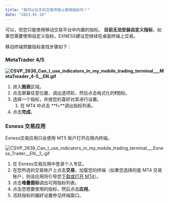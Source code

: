 ```yaml
---
title: "我可以在手机交易终端上使用指标吗？"
date: "2023-01-10"
---
```


可以，但您只能使用移动交易平台中内置的指标。 **目前无法安装自定义指标**，如果您需要使用自定义指标，EXNESS建议您继续在桌面终端上交易。

移动终端预置指标查找步骤如下：

### **MetaTrader 4/5**

**![CSVP_2636_Can_I_use_indicators_in_my_mobile_trading_terminal___MetaTreader_4-5__EN.gif](https://cdn.jsdelivr.net/gh/jarlin8/OSS@main/exhelp/CSVP_2636_Can_I_use_indicators_in_my_mobile_trading_terminal___MetaTreader_4-5__EN.gif)**

1. 进入**图表**区域。
2. 点击屏幕任意位置，调出选项轮，然后点击格式化的**f**图标。
3. 选择一个指标，并按您的喜好对其进行设置。
    1. 在 MT4 中点击 **f+**调出指标列表。
4. 点击**完成**。

### **Exness 交易应用**

Exness交易应用只会使用 MT5 账户打开应用内终端。

![CSVP_2638_Can_I_use_indicators_in_my_mobile_trading_terminal___Exness_Trader__EN__1_.gif](https://cdn.jsdelivr.net/gh/jarlin8/OSS@main/exhelp/CSVP_2638_Can_I_use_indicators_in_my_mobile_trading_terminal___Exness_Trader__EN__1_.gif)

1. 在 Exness交易应用中登录个人专区。
2. 在您所选的交易账户上点击**交易**，加载您的终端（如果您选择的是 MT4 交易账户，则该应用将引导您[下载或打开 MT4](https://download.metatrader.com/cdn/web/exness.technologies.ltd/mt4/exness4setup.exe)）。
3. 点击**堆叠图标**调出可用指标列表。
4. 点击您想要使用的指标，然后点击**应用**。
5. 活跃指标的偏好设置参见终端窗口。
